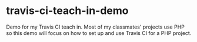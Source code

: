 # travis-ci-teach-in-demo
Demo for my Travis CI teach in. Most of my classmates' projects use PHP so this demo will focus on how to set up and use Travis CI for a PHP project.
